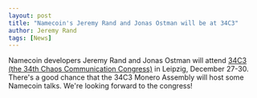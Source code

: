 ```yaml
---
layout: post
title: "Namecoin's Jeremy Rand and Jonas Ostman will be at 34C3"
author: Jeremy Rand
tags: [News]
---
```


Namecoin developers Jeremy Rand and Jonas Ostman will attend [34C3 (the 34th Chaos Communication Congress)](https://events.ccc.de/congress/2017/wiki/index.php/Main_Page) in Leipzig, December 27-30.  There's a good chance that the 34C3 Monero Assembly will host some Namecoin talks.  We're looking forward to the congress!
